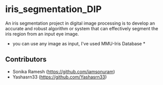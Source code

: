 # iris_segmentation_DIP
An iris segmentation project in digital image processing is to develop an accurate and robust algorithm or system that can effectively segment the iris region from an input eye image. 

* you can use any image as input, I've used MMU-Iris Database *

## Contributors
- Sonika Ramesh (https://github.com/iamsonuram)
- Yashasrn33 (https://github.com/Yashasrn33)
